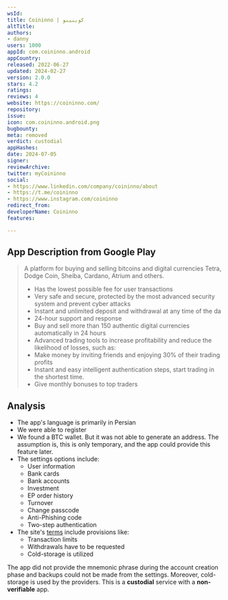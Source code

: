 ```yaml
---
wsId: 
title: Coininno | کوینینو
altTitle: 
authors:
- danny
users: 1000
appId: com.coininno.android
appCountry: 
released: 2022-06-27
updated: 2024-02-27
version: 2.0.0
stars: 4.2
ratings: 
reviews: 4
website: https://coininno.com/
repository: 
issue: 
icon: com.coininno.android.png
bugbounty: 
meta: removed
verdict: custodial
appHashes: 
date: 2024-07-05
signer: 
reviewArchive: 
twitter: myCoininno
social:
- https://www.linkedin.com/company/coininno/about
- https://t.me/coininno
- https://www.instagram.com/coininno
redirect_from: 
developerName: Coininno
features: 

---
```


## App Description from Google Play

> A platform for buying and selling bitcoins and digital currencies Tetra, Dodge Coin, Sheiba, Cardano, Atrium and others.
> - Has the lowest possible fee for user transactions
> - Very safe and secure, protected by the most advanced security system and prevent cyber attacks
> - Instant and unlimited deposit and withdrawal at any time of the da
> - 24-hour support and response
> - Buy and sell more than 150 authentic digital currencies automatically in 24 hours
> - Advanced trading tools to increase profitability and reduce the likelihood of losses, such as:
> - Make money by inviting friends and enjoying 30% of their trading profits
> - Instant and easy intelligent authentication steps, start trading in the shortest time.
> - Give monthly bonuses to top traders

## Analysis 

- The app's language is primarily in Persian
- We were able to register
- We found a BTC wallet. But it was not able to generate an address. The assumption is, this is only temporary, and the app could provide this feature later. 
- The settings options include:
  - User information
  - Bank cards
  - Bank accounts
  - Investment
  - EP order history
  - Turnover
  - Change passcode
  - Anti-Phishing code
  - Two-step authentication
- The site's [terms](https://coininno.com/terms) include provisions like:
  - Transaction limits
  - Withdrawals have to be requested
  - Cold-storage is utilized

The app did not provide the mnemonic phrase during the account creation phase and backups could not be made from the settings. Moreover, cold-storage is used by the providers. This is a **custodial** service with a **non-verifiable** app.
